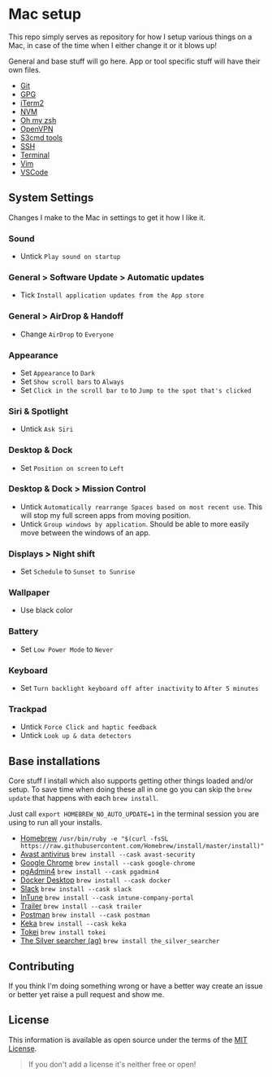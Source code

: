 # Mac setup

This repo simply serves as repository for how I setup various things on a Mac, in case of the time when I either change it or it blows up!

General and base stuff will go here. App or tool specific stuff will have their own files.

- [Git](git.md)
- [GPG](gpg.md)
- [iTerm2](iterm2.md)
- [NVM](nvm.md)
- [Oh my zsh](ohmyzsh.md)
- [OpenVPN](openvpn.md)
- [S3cmd tools](s3cmdtools.md)
- [SSH](ssh.md)
- [Terminal](terminal.md)
- [Vim](vim.md)
- [VSCode](vscode.md)

## System Settings

Changes I make to the Mac in settings to get it how I like it.

### Sound

- Untick `Play sound on startup`

### General > Software Update > Automatic updates

- Tick `Install application updates from the App store`

### General > AirDrop & Handoff

- Change `AirDrop` to `Everyone`

### Appearance

- Set `Appearance` to `Dark`
- Set `Show scroll bars` to `Always`
- Set `Click in the scroll bar to` to `Jump to the spot that's clicked`

### Siri & Spotlight

- Untick `Ask Siri`

### Desktop & Dock

- Set `Position on screen` to `Left`

### Desktop & Dock > Mission Control

- Untick `Automatically rearrange Spaces based on most recent use`. This will stop my full screen apps from moving position.
- Untick `Group windows by application`. Should be able to more easily move between the windows of an app.

### Displays > Night shift

- Set `Schedule` to `Sunset to Sunrise`

### Wallpaper

- Use black color

### Battery

- Set `Low Power Mode` to `Never`

### Keyboard

- Set `Turn backlight keyboard off after inactivity` to `After 5 minutes`

### Trackpad

- Untick `Force Click and haptic feedback`
- Untick `Look up & data detectors`

## Base installations

Core stuff I install which also supports getting other things loaded and/or setup. To save time when doing these all in one go you can skip the `brew update` that happens with each `brew install`.

Just call `export HOMEBREW_NO_AUTO_UPDATE=1` in the terminal session you are using to run all your installs.

- [Homebrew](https://brew.sh/) `/usr/bin/ruby -e "$(curl -fsSL https://raw.githubusercontent.com/Homebrew/install/master/install)"`
- [Avast antivirus](https://www.avast.com/en-gb/index#mac) `brew install --cask avast-security`
- [Google Chrome](https://www.google.com/chrome/index.html) `brew install --cask google-chrome`
- [pgAdmin4](https://www.pgadmin.org/) `brew install --cask pgadmin4`
- [Docker Desktop](https://www.docker.com/products/docker-desktop/) `brew install --cask docker`
- [Slack](https://slack.com/downloads/osx) `brew install --cask slack`
- [InTune](https://learn.microsoft.com/en-us/mem/intune/user-help/enroll-your-device-in-intune-macos-cp) `brew install --cask intune-company-portal`
- [Trailer](https://github.com/ptsochantaris/trailer) `brew install --cask trailer`
- [Postman](https://www.postman.com/) `brew install --cask postman`
- [Keka](https://www.keka.io/en/) `brew install --cask keka`
- [Tokei](https://github.com/XAMPPRocky/tokei/) `brew install tokei`
- [The Silver searcher (ag)](https://github.com/ggreer/the_silver_searcher) `brew install the_silver_searcher`

## Contributing

If you think I'm doing something wrong or have a better way create an issue or better yet raise a pull request and show me.

## License

This information is available as open source under the terms of the [MIT License](http://opensource.org/licenses/MIT).

> If you don't add a license it's neither free or open!
